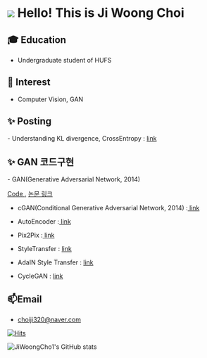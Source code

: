   
<h1> 

<img src="http://img.shields.io/badge/-222222?style=flat&logo=about.me&logoColor=blue"/>
        
</a>
Hello! This is Ji Woong Choi </h1>

<h2> 🎓 Education</h1>

- Undergraduate student of HUFS

<h2>👀 Interest</h2>

- Computer Vision, GAN

<h2> ✨ Posting </h2>
- Understanding KL divergence, CrossEntropy : <A href = "https://blog.naver.com/choiji320/222831783707"> link </A>

<h2> ✨ GAN 코드구현 </h2><P>
- GAN(Generative Adversarial Network, 2014) <P><A href = "https://github.com/JiWoongCho1/GAN/blob/main/GAN.ipynb"> Code ,</A> 
  <A href = "https://proceedings.neurips.cc/paper/2014/file/5ca3e9b122f61f8f06494c97b1afccf3-Paper.pdf">  논문 링크 </A>
  
- cGAN(Conditional Generative Adversarial Network, 2014) :<A href = "https://github.com/JiWoongCho1/GAN/blob/main/cGAN.ipynb"> link </A><P>
  
- AutoEncoder :<A href = "https://github.com/JiWoongCho1/GAN/blob/main/AutoEncoder.ipynb"> link </A><P>
  
- Pix2Pix :<A href = "https://github.com/JiWoongCho1/GAN/blob/main/Pix2Pix.ipynb"> link </A><P>
  
- StyleTransfer : <A href = "https://github.com/JiWoongCho1/GAN/blob/main/Style_Transfer.ipynb"> link </A><P>
  
- AdaIN Style Transfer : <A href = "https://github.com/JiWoongCho1/GAN/blob/main/AdaIN%20Style%20Transfer.ipynb"> link </A><P>
  
- CycleGAN : <A href = "https://github.com/JiWoongCho1/GAN/blob/main/CycleGAN.ipynb"> link </A><P>
  

<h2> 📫Email </h2>

- choiji320@naver.com


[![Hits](https://hits.seeyoufarm.com/api/count/incr/badge.svg?url=https%3A%2F%2Fgithub.com%2FJiWoongCho1&count_bg=%233DC8BE&title_bg=%23555555&icon=&icon_color=%23E7E7E7&title=Gihub+Stats&edge_flat=false)](https://hits.seeyoufarm.com)

![JiWoongCho1's GitHub stats](https://github-readme-stats.vercel.app/api?username=JiWoongCho1&theme=dark&show_icons=true)

<!---
JiWoongCho1/JiWoongCho1 is a ✨ special ✨ repository because its `README.md` (this file) appears on your GitHub profile.
You can click the Preview link to take a look at your changes.
--->
